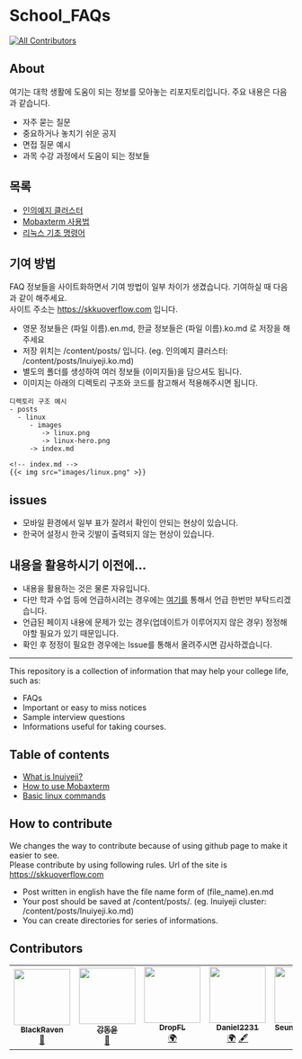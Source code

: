 # School_FAQs
<!-- ALL-CONTRIBUTORS-BADGE:START - Do not remove or modify this section -->
[![All Contributors](https://img.shields.io/badge/all_contributors-6-orange.svg?style=flat-square)](#contributors-)
<!-- ALL-CONTRIBUTORS-BADGE:END -->

## About

여기는 대학 생활에 도움이 되는 정보를 모아놓는 리포지토리입니다. 주요 내용은 다음과 같습니다.

* 자주 묻는 질문
* 중요하거나 놓치기 쉬운 공지
* 면접 질문 예시
* 과목 수강 과정에서 도움이 되는 정보들     

## 목록
- [인의예지 클러스터](/content/posts/Inuiyeji.ko.md)
- [Mobaxterm 사용법](/content/posts/mobaxterm.ko.md)
- [리눅스 기초 명령어](/content/posts/linux/list.ko.md)


## 기여 방법

FAQ 정보들을 사이트화하면서 기여 방법이 일부 차이가 생겼습니다. 기여하실 때 다음과 같이 해주세요.     
사이트 주소는 https://skkuoverflow.com 입니다.

- 영문 정보들은 (파일 이름).en.md, 한글 정보들은 (파일 이름).ko.md 로 저장을 해주세요
- 저장 위치는 /content/posts/ 입니다. (eg. 인의예지 클러스터: /content/posts/Inuiyeji.ko.md)
- 별도의 폴더를 생성하여 여러 정보들 (이미지들)을 담으셔도 됩니다.
- 이미지는 아래의 디렉토리 구조와 코드를 참고해서 적용해주시면 됩니다.     
```
디렉토리 구조 예시
- posts
  - linux
     - images
        -> linux.png
        -> linux-hero.png
     -> index.md
```

```
<!-- index.md -->
{{< img src="images/linux.png" >}}
```


## issues
- 모바일 환경에서 일부 표가 잘려서 확인이 안되는 현상이 있습니다.
- 한국어 설정시 한국 깃발이 출력되지 않는 현상이 있습니다.


## 내용을 활용하시기 이전에...
- 내용을 활용하는 것은 물론 자유입니다.
- 다만 학과 수업 등에 언급하시려는 경우에는 [여기를](https://github.com/SKKU-SWForum/School_FAQs/discussions/28) 통해서 언급 한번만 부탁드리겠습니다.
- 언급된 페이지 내용에 문제가 있는 경우(업데이트가 이루어지지 않은 경우) 정정해야할 필요가 있기 때문입니다.
- 확인 후 정정이 필요한 경우에는 Issue를 통해서 올려주시면 감사하겠습니다.
--------------------

This repository is a collection of information that may help your college life, such as:

* FAQs
* Important or easy to miss notices
* Sample interview questions
* Informations useful for taking courses.

## Table of contents
- [What is Inuiyeji?](/content/posts/Inuiyeji.en.md)
- [How to use Mobaxterm](/content/posts/mobaxterm.en.md)
- [Basic linux commands](/content/posts/linux/list.en.md)


## How to contribute

We changes the way to contribute because of using github page to make it easier to see.     
Please contribute by using following rules. Url of the site is https://skkuoverflow.com

- Post written in english have the file name form of (file_name).en.md
- Your post should be saved at /content/posts/. (eg. Inuiyeji cluster: /content/posts/Inuiyeji.ko.md)
- You can create directories for series of informations.

## Contributors

<!-- ALL-CONTRIBUTORS-LIST:START - Do not remove or modify this section -->
<!-- prettier-ignore-start -->
<!-- markdownlint-disable -->
<table>
  <tr>
    <td align="center"><a href="https://github.com/raven724"><img src="https://avatars.githubusercontent.com/u/39472872?v=4?s=100" width="100px;" alt=""/><br /><sub><b>BlackRaven</b></sub></a><br /><a href="#projectManagement-raven724" title="Project Management">📆</a></td>
    <td align="center"><a href="https://kdy1.github.io"><img src="https://avatars.githubusercontent.com/u/29931815?v=4?s=100" width="100px;" alt=""/><br /><sub><b>강동윤</b></sub></a><br /><a href="https://github.com/SKKU-SWForum/School_FAQs/commits?author=kdy1" title="Documentation">📖</a></td>
    <td align="center"><a href="http://dropfl.github.io/docs/"><img src="https://avatars.githubusercontent.com/u/18409052?v=4?s=100" width="100px;" alt=""/><br /><sub><b>DropFL</b></sub></a><br /><a href="#translation-dropfl" title="Translation">🌍</a></td>
    <td align="center"><a href="https://youturn.tech/"><img src="https://avatars.githubusercontent.com/u/39212398?v=4?s=100" width="100px;" alt=""/><br /><sub><b>Daniel2231</b></sub></a><br /><a href="#translation-daniel2231" title="Translation">🌍</a> <a href="#content-daniel2231" title="Content">🖋</a></td>
    <td align="center"><a href="https://github.com/nhjbest22"><img src="https://avatars.githubusercontent.com/u/67857712?v=4?s=100" width="100px;" alt=""/><br /><sub><b>Seungmin Nam</b></sub></a><br /><a href="#example-nhjbest22" title="Examples">💡</a> <a href="#content-nhjbest22" title="Content">🖋</a></td>
    <td align="center"><a href=""><img src="https://postfiles.pstatic.net/20120209_101/i_coon_1328764363237e9JiX_JPEG/%C5%B8%BF%E4.jpg?type=w2" width="100px;" alt=""/><br /><sub><b>Tayo</b></sub></a><br /><a href="#example-nhjbest22" title="Examples">💡</a> <a href="#content-tayo" title="Content">🖋</a></td>
  </tr>
</table>

<!-- markdownlint-restore -->
<!-- prettier-ignore-end -->

<!-- ALL-CONTRIBUTORS-LIST:END -->

